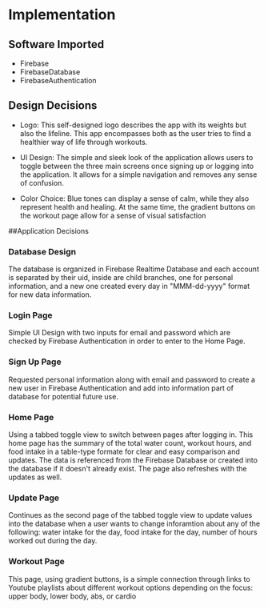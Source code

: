 #  Implementation

## Software Imported

* Firebase
* FirebaseDatabase
* FirebaseAuthentication

## Design Decisions

* Logo: This self-designed logo describes the app with its weights but also the lifeline. This app encompasses both as the user tries to find a healthier way of life through workouts.

* UI Design: The simple and sleek look of the application allows users to toggle between the three main screens once signing up or logging into the application. It allows for a simple navigation and removes any sense of confusion.

* Color Choice: Blue tones can display a sense of calm, while they also represent health and healing. At the same time, the gradient buttons on the workout page allow for a sense of visual satisfaction


##Application Decisions

### Database Design
The database is organized in Firebase Realtime Database and each account is separated by their uid, inside are child branches, one for personal information, and a new one created every day in "MMM-dd-yyyy" format for new data information.

### Login Page

Simple UI Design with two inputs for email and password which are checked by Firebase Authentication in order to enter to the Home Page.

### Sign Up Page

Requested personal information along with email and password to create a new user in Firebase Authentication and add into information part of database for potential future use.

### Home Page

Using a tabbed toggle view to switch between pages after logging in. This home page has the summary of the total water count, workout hours, and food intake in a table-type formate for clear and easy comparison and updates. The data is referenced from the Firebase Database or created into the database if it doesn't already exist. The page also refreshes with the updates as well.

### Update Page

Continues as the second page of the tabbed toggle view to update values into the database when a user wants to change inforamtion about any of the following: water intake for the day, food intake for the day, number of hours worked out during the day.

### Workout Page

This page, using gradient buttons, is a simple connection through links to Youtube playlists about different workout options depending on the focus: upper body, lower body, abs, or cardio




